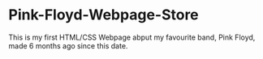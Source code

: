 # Pink-Floyd-Webpage-Store
This is my first HTML/CSS Webpage abput my favourite band, Pink Floyd, made 6 months ago since this date.
